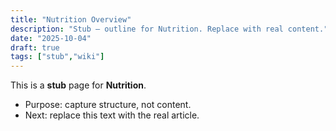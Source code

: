 ```yaml
---
title: "Nutrition Overview"
description: "Stub — outline for Nutrition. Replace with real content."
date: "2025-10-04"
draft: true
tags: ["stub","wiki"]
---
```

This is a **stub** page for **Nutrition**. 

- Purpose: capture structure, not content.
- Next: replace this text with the real article.
